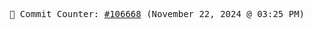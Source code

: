 <p align="center">
    <samp>
        📮 Commit Counter: <a href="https://github.com/Javascript-void0/Javascript-void0/commits/main">#106668</a> (November 22, 2024 @ 03:25 PM)
    </samp>
</p>